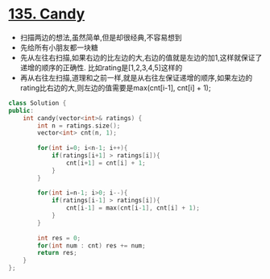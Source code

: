 # [135. Candy](https://leetcode.com/problems/candy/)
* 扫描两边的想法,虽然简单,但是却很经典,不容易想到
* 先给所有小朋友都一块糖
* 先从左往右扫描,如果右边的比左边的大,右边的值就是左边的加1,这样就保证了递增的顺序的正确性. 比如rating是[1,2,3,4,5]这样的
* 再从右往左扫描,道理和之前一样,就是从右往左保证递增的顺序,如果左边的rating比右边的大,则左边的值需要是max(cnt[i-1], cnt[i] + 1);

```c++
class Solution {
public:
    int candy(vector<int>& ratings) {
        int n = ratings.size();
        vector<int> cnt(n, 1);
        
        for(int i=0; i<n-1; i++){
            if(ratings[i+1] > ratings[i]){
                cnt[i+1] = cnt[i] + 1;
            }
        }
        
        for(int i=n-1; i>0; i--){
            if(ratings[i-1] > ratings[i]){
                cnt[i-1] = max(cnt[i-1], cnt[i] + 1);
            }
        }
        
        int res = 0;
        for(int num : cnt) res += num;
        return res;
    }
};

```
